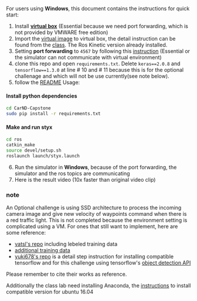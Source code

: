 For users using **Windows**, this document contains the instructions for quick start:
1. Install [**virtual box**](https://www.virtualbox.org/wiki/Downloads) (Essential because we need port forwarding, which is not provided by VMWARE free edition)
2. Import the [virtual image](https://s3-us-west-1.amazonaws.com/udacity-selfdrivingcar/Udacity_VM_Base_V1.0.0.zip) to virtual box, the detail instruction can be found from the [class](https://classroom.udacity.com/nanodegrees/nd013/parts/b9040951-b43f-4dd3-8b16-76e7b52f4d9d/modules/85ece059-1351-4599-bb2c-0095d6534c8c/lessons/23b85cf1-bc20-469e-b34b-d321e677d91c/concepts/8c742938-8436-4d3d-9939-31e40284e7a6). The Ros Kinetic version already installed.
3. Setting **port forwarding** to `4567` by following this [instruction](https://s3-us-west-1.amazonaws.com/udacity-selfdrivingcar/files/Port+Forwarding.pdf) (Essential or the simulator can not communicate with virtual environment)
4. clone this repo and open `requirements.txt`. Delete `keras==2.0.8` and `tensorflow==1.3.0` at line # 10 and # 11 because this is for the optional challenage and which will not be use currently(see note below).
5. follow the [README](https://github.com/kaorusha/CarND-Capstone/blob/project/README.md#usage) Usage:
#### Install python dependencies
```sh
cd CarND-Capstone
sudo pip install -r requirements.txt
```
#### Make and run styx
```sh
cd ros
catkin_make
source devel/setup.sh
roslaunch launch/styx.launch
```
6. Run the simulator in **Windows**, because of the port forwarding, the simulator and the ros topics are communicating
7. Here is the result video (10x faster than original video clip)
### note 
An Optional challenge is using SSD architecture to process the incoming camera image and give new velocity of waypoints command when there is a red traffic light. This is not completed because the environment setting is complicated using a VM. For ones that still want to implement, here are some reference:
* [vatsl's repo](https://github.com/vatsl/TrafficLight_Detection-TensorFlowAPI) including lebeled training data
* [additional training data](https://www.uni-ulm.de/en/in/driveu/projects/driveu-traffic-light-dataset/)
* [yuki678's repo](https://github.com/yuki678/driving-object-detection) is a detail step instruction for installing compatible tensorflow and for this challenge using tensorflow's [object detection API](https://github.com/tensorflow/models/tree/master/research/object_detection)

Please remember to cite their works as reference.

Additionally the class lab need installing Anaconda, the [instructions](https://codertw.com/%E7%A8%8B%E5%BC%8F%E8%AA%9E%E8%A8%80/402614/) to install compatible version for ubuntu 16.04 
